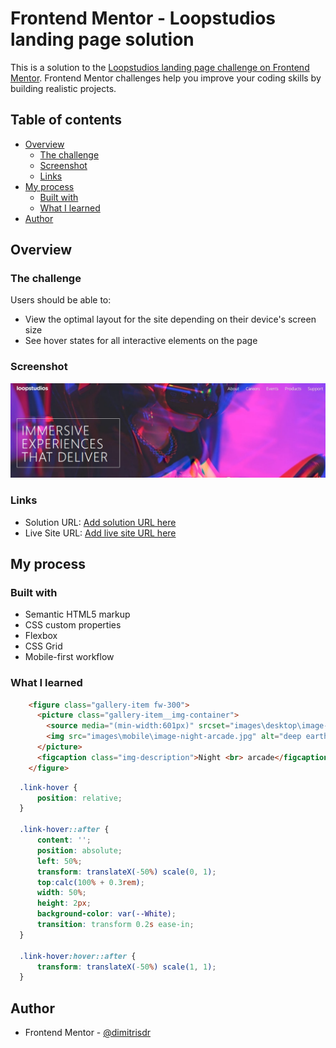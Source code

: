 # Frontend Mentor - Loopstudios landing page solution

This is a solution to the [Loopstudios landing page challenge on Frontend Mentor](https://www.frontendmentor.io/challenges/loopstudios-landing-page-N88J5Onjw). Frontend Mentor challenges help you improve your coding skills by building realistic projects. 

## Table of contents

- [Overview](#overview)
  - [The challenge](#the-challenge)
  - [Screenshot](#screenshot)
  - [Links](#links)
- [My process](#my-process)
  - [Built with](#built-with)
  - [What I learned](#what-i-learned)
- [Author](#author)


## Overview

### The challenge

Users should be able to:

- View the optimal layout for the site depending on their device's screen size
- See hover states for all interactive elements on the page

### Screenshot

![](./screenshot.png)

### Links

- Solution URL: [Add solution URL here](https://github.com/dimitrisdr/loopstudios-landing-page.git)
- Live Site URL: [Add live site URL here](https://dimitrisdr.github.io/loopstudios-landing-page/)

## My process

### Built with

- Semantic HTML5 markup
- CSS custom properties
- Flexbox
- CSS Grid
- Mobile-first workflow

### What I learned


```html
    <figure class="gallery-item fw-300">
      <picture class="gallery-item__img-container">
        <source media="(min-width:601px)" srcset="images\desktop\image-night-arcade.jpg">
        <img src="images\mobile\image-night-arcade.jpg" alt="deep earth" class="img gallery-img">
      </picture>
      <figcaption class="img-description">Night <br> arcade</figcaption>
    </figure>
```
```css
  .link-hover {
      position: relative;
  }

  .link-hover::after {
      content: '';
      position: absolute;
      left: 50%;
      transform: translateX(-50%) scale(0, 1);
      top:calc(100% + 0.3rem);
      width: 50%;
      height: 2px;
      background-color: var(--White);
      transition: transform 0.2s ease-in;
  }

  .link-hover:hover::after {
      transform: translateX(-50%) scale(1, 1);
  }
```
## Author

- Frontend Mentor - [@dimitrisdr](https://www.frontendmentor.io/profile/dimitrisdr)
